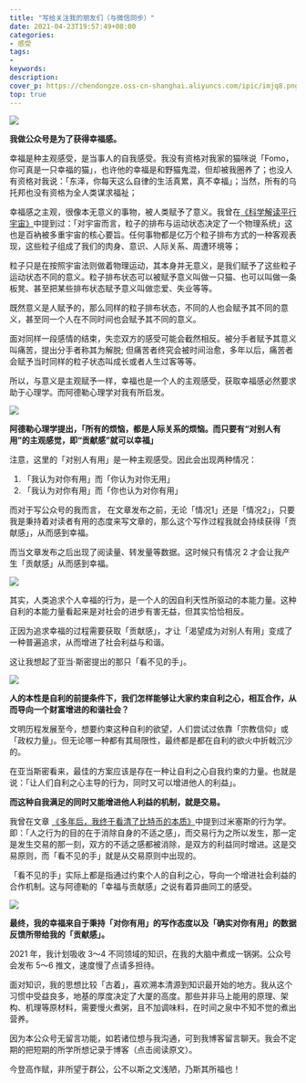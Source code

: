 ```yaml
---
title: "写给关注我的朋友们（与微信同步）"
date: 2021-04-23T19:57:49+08:00
categories:
- 感受
tags:
- 
keywords:
description: 
cover_p: https://chendongze.oss-cn-shanghai.aliyuncs.com/ipic/imjq8.png
top: true
---
```


![](https://chendongze.oss-cn-shanghai.aliyuncs.com/ipic/imjq8.png)


**我做公众号是为了获得幸福感。**

幸福是种主观感受，是当事人的自我感受。我没有资格对我家的猫咪说「Fomo，你可真是一只幸福的猫」，也许他的幸福是和野猫鬼混，但却被我圈养了；也没人有资格对我说：「东泽，你每天这么自律的生活真累，真不幸福」；当然，所有的乌托邦也没有资格为全人类谋求福祉；

幸福感之主观，很像本无意义的事物，被人类赋予了意义。我曾在[《科学解读平行宇宙》](/post/parallel-universe/)中提到过：「对宇宙而言，粒子的排布与运动状态决定了一个物理系统」这也是百衲被多重宇宙的核心要旨。任何事物都是亿万个粒子排布方式的一种客观表现，这些粒子组成了我们的肉身、意识、人际关系、周遭环境等；

粒子只是在按照宇宙法则做着物理运动，其本身并无意义，是我们赋予了这些粒子运动状态不同的意义。粒子排布状态可以被赋予意义叫做一只猫、也可以叫做一条板凳、甚至把某些排布状态赋予意义叫做恋爱、失业等等。

既然意义是人赋予的，那么同样的粒子排布状态，不同的人也会赋予其不同的意义，甚至同一个人在不同时间也会赋予其不同的意义。

面对同样一段感情的结束，失恋双方的感受可能会截然相反。被分手者赋予其意义叫痛苦，提出分手者称其为解脱; 但痛苦者终究会被时间治愈，多年以后，痛苦者会赋予当时同样的粒子状态叫成长或者人生过客等等。

所以，与意义是主观赋予一样，幸福也是一个人的主观感受，获取幸福感必然要求助于心理学。而阿德勒心理学对我有所启发。

![](https://chendongze.oss-cn-shanghai.aliyuncs.com/ipic/t9xxl.png)

**阿德勒心理学提出，「所有的烦恼，都是人际关系的烦恼。而只要有“对别人有用”的主观感觉，即“贡献感”就可以幸福」**

注意，这里的「对别人有用」是一种主观感受。因此会出现两种情况：
1. 「我认为对你有用」而「你认为对你无用」
2. 「我认为对你有用」而「你也认为对你有用」

而对于写公众号的我而言， 在文章发布之前，无论「情况1」还是「情况2」，只要我是秉持着对读者有用的态度来写文章的，那么这个写作过程我就会持续获得「贡献感」，从而感到幸福。

而当文章发布之后出现了阅读量、转发量等数据。这时候只有情况 2 才会让我产生「贡献感」从而感到幸福。

![](https://chendongze.oss-cn-shanghai.aliyuncs.com/ipic/t9xxl.png)

其实，人类追求个人幸福的行为，是一个人的因自利天性所驱动的本能力量。这种自利的本能力量看起来是对社会的进步有害无益，但其实恰恰相反。

正因为追求幸福的过程需要获取「贡献感」，才让「渴望成为对别人有用」变成了一种普遍追求，从而增进了社会利益与和谐。

这让我想起了亚当·斯密提出的那只「看不见的手」。

![](https://chendongze.oss-cn-shanghai.aliyuncs.com/ipic/pqyz4.png)

**人的本性是自利的前提条件下，我们怎样能够让大家约束自利之心，相互合作，从而导向一个财富增进的和谐社会？**

文明历程发展至今，想要约束这种自利的欲望，人们尝试过依靠「宗教信仰」或「政权力量」。但无论哪一种都有其局限性，最终都是都在自利的欲火中折戟沉沙的。

在亚当斯密看来，最佳的方案应该是存在一种让自利之心自我约束的力量。也就是说：「让人们自利之心主导的行为，同时又可以增进他人的利益」。

**而这种自我满足的同时又能增进他人利益的机制，就是交易。**

我曾在文章 [《多年后，我终于看清了比特币的本质》](/post/the-essence-of-bitcoin/)中提到过米塞斯的行为学。即：「人之行为的目的在于消除自身的不适之感」，而交易行为之所以发生，那一定是发生交易的那一刻，双方的不适之感都被消除，是双方的利益同时增进。这是交易原则，而「看不见的手」就是从交易原则中出现的。

「看不见的手」实际上都是指通过约束个人的自利之心，导向一个增进社会利益的合作机制。这与阿德勒的「幸福与贡献感」之说有着异曲同工的感受。

![](https://chendongze.oss-cn-shanghai.aliyuncs.com/ipic/t9xxl.png)

**最终，我的幸福来自于秉持「对你有用」的写作态度以及「确实对你有用」的数据反馈所带给我的「贡献感」。**

2021 年，我计划吸收 3～4 不同领域的知识，在我的大脑中煮成一锅粥。公众号会发布 5～6 推文，速度慢了点请多担待。

面对知识，我的思想比较「古着」，喜欢溯本清源到知识最开始的地方。我从这个习惯中受益良多，地基的厚度决定了大厦的高度。那些并非马上能用的原理、架构、机理等原材料，需要慢火煮粥，且不加调味料，在时间之泉中不知不觉的煮出营养。

因为本公众号无留言功能，如若诸位想与我沟通，可到我博客留言聊天。我会不定期的把短期的所学所想记录于博客（点击阅读原文）。

今登高作赋，非所望于群公，公不以斯之文浅陋，乃斯其所福也！